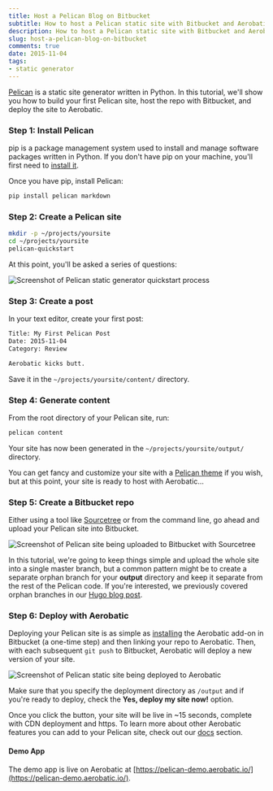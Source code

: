```yaml
---
title: Host a Pelican Blog on Bitbucket
subtitle: How to host a Pelican static site with Bitbucket and Aerobatic
description: How to host a Pelican static site with Bitbucket and Aerobatic
slug: host-a-pelican-blog-on-bitbucket
comments: true
date: 2015-11-04
tags:
- static generator
---
```

[Pelican](http://docs.getpelican.com/en/3.6.3/) is a static site generator written in Python. In this tutorial, we'll show you how to build your first Pelican site, host the repo with Bitbucket, and deploy the site to Aerobatic.

### Step 1: Install Pelican
pip is a package management system used to install and manage software packages written in Python. If you don't have pip on your machine, you'll first need to [install it](http://pip.readthedocs.org/en/stable/installing/).

Once you have pip, install Pelican:

~~~sh
pip install pelican markdown
~~~

### Step 2: Create a Pelican site

~~~sh
mkdir -p ~/projects/yoursite
cd ~/projects/yoursite
pelican-quickstart
~~~

At this point, you'll be asked a series of questions:

<img class="img-responsive marketing-feature-showcase--screenshot" src="//www.aerobatic.com/media/blog/pelican/pelican-quickstart.png" alt="Screenshot of Pelican static generator quickstart process">

### Step 3: Create a post

In your text editor, create your first post:

~~~sh
Title: My First Pelican Post
Date: 2015-11-04
Category: Review

Aerobatic kicks butt.
~~~

Save it in the `~/projects/yoursite/content/` directory.

### Step 4: Generate content

From the root directory of your Pelican site, run:

~~~sh
pelican content
~~~

Your site has now been generated in the `~/projects/yoursite/output/` directory.

You can get fancy and customize your site with a [Pelican theme](http://www.pelicanthemes.com/) if you wish, but at this point, your site is ready to host with Aerobatic...

### Step 5: Create a Bitbucket repo
Either using a tool like [Sourcetree](https://www.sourcetreeapp.com/) or from the command line, go ahead and upload your Pelican site into Bitbucket.

<img class="img-responsive marketing-feature-showcase--screenshot" src="//www.aerobatic.com/media/blog/pelican/pelican-sourcetree.png" alt="Screenshot of Pelican site being uploaded to Bitbucket with Sourcetree">

In this tutorial, we're going to keep things simple and upload the whole site into a single master branch, but a common pattern might be to create a separate orphan branch for your **output** directory and keep it separate from the rest of the Pelican code. If you're interested, we previously covered orphan branches in our [Hugo blog post](hugo-continuous-integration-with-wercker-aerobatic-and-bitbucket.html).

### Step 6: Deploy with Aerobatic
Deploying your Pelican site is as simple as [installing](/splash/) the Aerobatic add-on in Bitbucket (a one-time step) and then linking your repo to Aerobatic. Then, with each subsequent `git push` to Bitbucket, Aerobatic will deploy a new version of your site.

<img class="img-responsive marketing-feature-showcase--screenshot" src="//www.aerobatic.com/media/blog/pelican/pelican-aerobatic.png" alt="Screenshot of Pelican static site being deployed to Aerobatic">

Make sure that you specify the deployment directory as `/output` and if you're ready to deploy, check the **Yes, deploy my site now!** option.

Once you click the button, your site will be live in ~15 seconds, complete with CDN deployment and https. To learn more about other Aerobatic features you can add to your Pelican site, check out our [docs](/docs/) section.

#### Demo App
The demo app is live on Aerobatic at [https://pelican-demo.aerobatic.io/](https://pelican-demo.aerobatic.io/).
